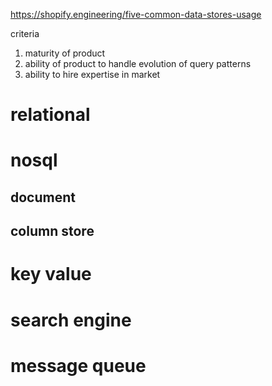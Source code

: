 

https://shopify.engineering/five-common-data-stores-usage

criteria
1. maturity of product
2. ability of product to handle evolution of query patterns
3. ability to hire expertise in market

# relational

# nosql

## document

## column store

# key value

# search engine

# message queue

